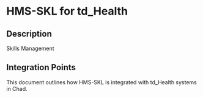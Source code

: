 # HMS-SKL for td_Health

## Description

Skills Management

## Integration Points

This document outlines how HMS-SKL is integrated with td_Health systems in Chad.
